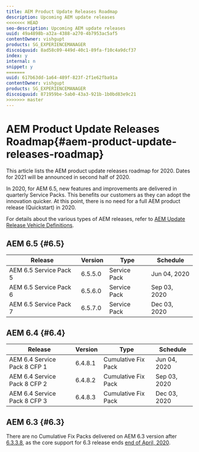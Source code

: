 ```yaml
---
title: AEM Product Update Releases Roadmap
description: Upcoming AEM update releases
<<<<<<< HEAD
seo-description: Upcoming AEM update releases
uuid: 49a4898b-a32a-4388-a270-4b7953ac5af5
contentOwner: vishgupt
products: SG_EXPERIENCEMANAGER
discoiquuid: 8ad58c09-449d-40c1-89fa-f10c4a9dcf37
index: y
internal: n
snippet: y
=======
uuid: 617b63dd-1a64-489f-823f-2f1e62fba91a
contentOwner: vishgupt
products: SG_EXPERIENCEMANAGER
discoiquuid: 871959be-5ab0-43a3-921b-1b0bd83e9c21
>>>>>>> master
---
```


# AEM Product Update Releases Roadmap{#aem-product-update-releases-roadmap}

This article lists the AEM product update releases roadmap for 2020. Dates for 2021 will be announced in second half of 2020.

In 2020, for AEM 6.5, new features and improvements are delivered in quarterly Service Packs. This benefits our customers as they can adopt the innovation quicker. At this point, there is no need for a full AEM product release (Quickstart) in 2020.

For details about the various types of AEM releases, refer to [AEM Update Release Vehicle Definitions](https://docs.adobe.com/content/help/en/experience-manager-65/deploying/deploying/update-release-vehicle-definitions.html).

## AEM 6.5 {#6.5}

| Release |Version |Type |Schedule |
|---|---|---|---|
| AEM 6.5 Service Pack 5 |6.5.5.0  |Service Pack |Jun 04, 2020 |
| AEM 6.5 Service Pack 6 |6.5.6.0  |Service Pack |Sep 03, 2020 |
| AEM 6.5 Service Pack 7 |6.5.7.0  |Service Pack |Dec 03, 2020 |

## AEM 6.4 {#6.4}

| Release |Version |Type |Schedule |
|---|---|---|---|
| AEM 6.4 Service Pack 8 CFP 1 |6.4.8.1 |Cumulative Fix Pack |Jun 04, 2020 |
| AEM 6.4 Service Pack 8 CFP 2 |6.4.8.2 |Cumulative Fix Pack |Sep 03, 2020 |
| AEM 6.4 Service Pack 8 CFP 3 |6.4.8.3 |Cumulative Fix Pack |Dec 03, 2020 |

## AEM 6.3 {#6.3}

There are no Cumulative Fix Packs delivered on AEM 6.3 version after [6.3.3.8](release-notes--aem-6-3-cumulative-fix-pack.md), as the core support for 6.3 release ends [end of April, 2020](https://helpx.adobe.com/support/programs/eol-matrix.html).  

